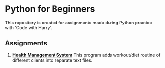 # Python for Beginners
This repository is created for assignments made during Python practice with 'Code with Harry'.
## Assignments
1. **[Health Management System](https://github.com/ShahidNawaz01/python_practice/blob/master/healthmanagement.py)**
This program adds workout/diet routine of different clients into separate text files.
